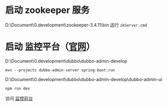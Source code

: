 # **启动 zookeeper 服务**
D:\Document\0.development\zookeeper-3.4.11\bin
运行 `zkServer.cmd`

# **启动 监控平台（[官网](https://github.com/apache/dubbo-admin)）**
D:\Document\0.development\dubbo\dubbo-admin-develop

    mvn --projects dubbo-admin-server spring-boot:run

D:\Document\0.development\dubbo\dubbo-admin-develop\dubbo-admin-ui

    npm run dev
    
访问 [监控前台](http://localhost:8081)
